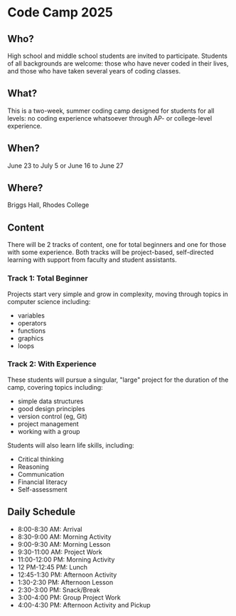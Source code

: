 # Code Camp 2025

## Who?
High school and middle school students are invited to participate. Students of all backgrounds are welcome: those who have never coded in their lives, and those who have taken several years of coding classes.

## What?
This is a two-week, summer coding camp designed for students for all levels: no coding experience whatsoever through AP- or college-level experience.

## When?
June 23 to July 5 or June 16 to June 27

## Where?
Briggs Hall, Rhodes College

## Content
There will be 2 tracks of content, one for total beginners and one for those with some experience. Both tracks will be project-based, self-directed learning with support from faculty and student assistants.

### Track 1: Total Beginner
Projects start very simple and grow in complexity, moving through topics in computer science including:
* variables
* operators
* functions
* graphics
* loops

### Track 2: With Experience
These students will pursue a singular, "large" project for the duration of the camp, covering topics including:
* simple data structures
* good design principles
* version control (eg, Git)
* project management
* working with a group

Students will also learn life skills, including:
* Critical thinking
* Reasoning
* Communication
* Financial literacy
* Self-assessment
  
## Daily Schedule
* 8:00-8:30 AM:    Arrival
* 8:30-9:00 AM:    Morning Activity
* 9:00-9:30 AM:    Morning Lesson
* 9:30-11:00 AM:   Project Work
* 11:00-12:00 PM:  Morning Activity
* 12 PM-12:45 PM:  Lunch
* 12:45-1:30 PM:   Afternoon Activity
* 1:30-2:30 PM:    Afternoon Lesson
* 2:30-3:00 PM:    Snack/Break
* 3:00-4:00 PM:    Group Project Work
* 4:00-4:30 PM:    Afternoon Activity and Pickup
